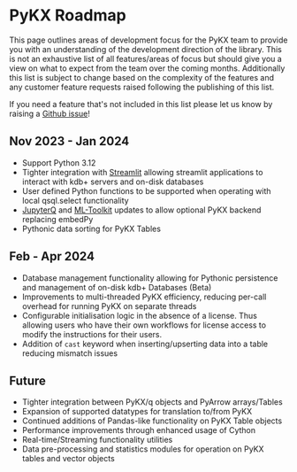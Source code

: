 # PyKX Roadmap

This page outlines areas of development focus for the PyKX team to provide you with an understanding of the development direction of the library. This is not an exhaustive list of all features/areas of focus but should give you a view on what to expect from the team over the coming months. Additionally this list is subject to change based on the complexity of the features and any customer feature requests raised following the publishing of this list.

If you need a feature that's not included in this list please let us know by raising a [Github issue](https://github.com/KxSystems/pykx/issues)!

## Nov 2023 - Jan 2024

- Support Python 3.12
- Tighter integration with [Streamlit](https://streamlit.io/) allowing streamlit applications to interact with kdb+ servers and on-disk databases
- User defined Python functions to be supported when operating with local qsql.select functionality
- [JupyterQ](https://github.com/KxSystems/jupyterq) and [ML-Toolkit](https://github.com/KxSystems/ml) updates to allow optional PyKX backend replacing embedPy
- Pythonic data sorting for PyKX Tables

## Feb - Apr 2024

- Database management functionality allowing for Pythonic persistence and management of on-disk kdb+ Databases (Beta)
- Improvements to multi-threaded PyKX efficiency, reducing per-call overhead for running PyKX on separate threads
- Configurable initialisation logic in the absence of a license. Thus allowing users who have their own workflows for license access to modify the instructions for their users.
- Addition of `cast` keyword when inserting/upserting data into a table reducing mismatch issues

## Future

- Tighter integration between PyKX/q objects and PyArrow arrays/Tables
- Expansion of supported datatypes for translation to/from PyKX
- Continued additions of Pandas-like functionality on PyKX Table objects
- Performance improvements through enhanced usage of Cython
- Real-time/Streaming functionality utilities
- Data pre-processing and statistics modules for operation on PyKX tables and vector objects
